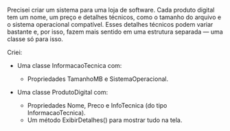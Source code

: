 Precisei criar um sistema para uma loja de software. Cada produto digital tem um nome, um preço e detalhes técnicos, como o tamanho do arquivo e o sistema operacional compatível. Esses detalhes técnicos podem variar bastante e, por isso, fazem mais sentido em uma estrutura separada — uma classe só para isso.

Criei:

- Uma classe InformacaoTecnica com:
    - Propriedades TamanhoMB e SistemaOperacional.

- Uma classe ProdutoDigital com:
    - Propriedades Nome, Preco e InfoTecnica (do tipo InformacaoTecnica).
    - Um método ExibirDetalhes() para mostrar tudo na tela.
